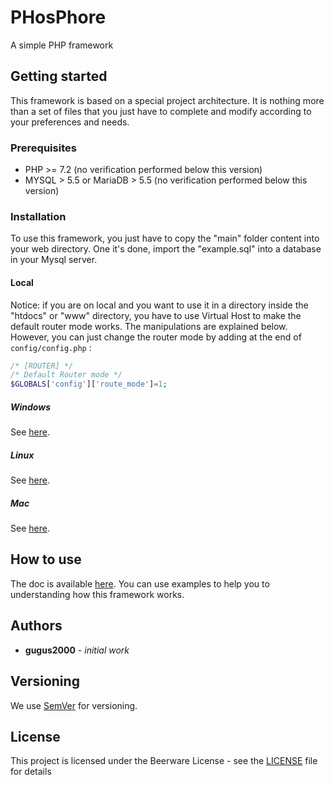 

# PHosPhore
 
 A simple PHP framework

## Getting started

This framework is based on a special project architecture. It is nothing more than a set of files that you just have to complete and modify according to your preferences and needs.

### Prerequisites

* PHP >= 7.2 (no verification performed below this version)
* MYSQL > 5.5 or MariaDB > 5.5 (no verification performed below this version)

### Installation

To use this framework, you just have to copy the "main" folder content into your web directory. One it's done, import the "example.sql" into a database in your Mysql server.

#### Local

Notice: if you are on local and you want to use it in a directory inside the "htdocs" or "www" directory, you have to use Virtual Host to make the default router mode works. The manipulations are explained below. However, you can just change the router mode by adding at the end of ``config/config.php`` :
```php
/* [ROUTER] */
/* Default Router mode */
$GLOBALS['config']['route_mode']=1;
```

##### Windows

See [here](https://stackoverflow.com/questions/2658173/setup-apache-virtualhost-windows).

##### Linux

See [here](https://thelinuxos.com/how-to-setup-apache-virtual-hosts-on-ubuntu-18-04-and-16-04/).

##### Mac
See [here](https://jasonmccreary.me/articles/configure-apache-virtualhost-mac-os-x/).

## How to use

The doc is available [here](https://documentation.phosphore.org).
You can use examples to help you to understanding how this framework works.

## Authors

* **gugus2000** - *initial work*

## Versioning

We use [SemVer](http://semver.org/) for versioning.

## License

This project is licensed under the Beerware License - see the [LICENSE](LICENSE) file for details
